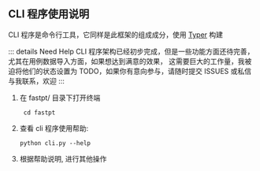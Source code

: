 ## CLI 程序使用说明

CLI 程序是命令行工具，它同样是此框架的组成成分，使用 [Typer](https://typer.tiangolo.com/) 构建

::: details Need Help
CLI 程序架构已经初步完成，但是一些功能方面还待完善，尤其在用例数据导入方面，如果想达到满意的效果，
这需要巨大的工作量，我被迫将他们的状态设置为 TODO，如果你有意向参与，请随时提交 ISSUES 或私信与我联系，欢迎
:::

1. 在 fastpt/ 目录下打开终端
   ```shell
    cd fastpt
    ```
2. 查看 cli 程序使用帮助:

    ```shell
    python cli.py --help
    ```

3. 根据帮助说明, 进行其他操作

